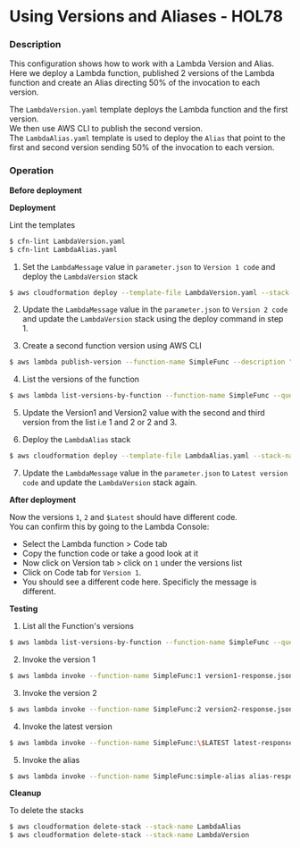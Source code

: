 # Using Versions and Aliases - HOL78

### Description

This configuration shows how to work with a Lambda Version and Alias.  
Here we deploy a Lambda function, published 2 versions of the Lambda function and create an Alias directing 50% of the invocation to each version.

The `LambdaVersion.yaml` template deploys the Lambda function and the first version.  
We then use AWS CLI to publish the second version.  
The `LambdaAlias.yaml` template is used to deploy the `Alias` that point to the first and second version sending 50% of the invocation to each version.

### Operation

**Before deployment**

**Deployment**

Lint the templates

```bash
$ cfn-lint LambdaVersion.yaml
$ cfn-lint LambdaAlias.yaml
```

1. Set the `LambdaMessage` value in `parameter.json` to `Version 1 code` and deploy the `LambdaVersion` stack

```bash
$ aws cloudformation deploy --template-file LambdaVersion.yaml --stack-name LambdaVersion --capabilities CAPABILITY_NAMED_IAM --parameter-overrides file://parameters.json
```

2. Update the `LambdaMessage` value in the `parameter.json` to `Version 2 code` and update the `LambdaVersion` stack using the deploy command in step 1.

3. Create a second function version using AWS CLI

```bash
$ aws lambda publish-version --function-name SimpleFunc --description "The second version of the function"
```

4. List the versions of the function

```bash
$ aws lambda list-versions-by-function --function-name SimpleFunc --query "Versions[*].FunctionArn" --no-cli-pager
```

5. Update the Version1 and Version2 value with the second and third version from the list i.e 1 and 2 or 2 and 3.

6. Deploy the `LambdaAlias` stack

```bash
$ aws cloudformation deploy --template-file LambdaAlias.yaml --stack-name LambdaAlias --parameter-overrides file://parameters.json
```

7. Update the `LambdaMessage` value in the `parameter.json` to `Latest version code` and update the `LambdaVersion` stack again.

**After deployment**

Now the versions `1`, `2` and `$Latest` should have different code.  
You can confirm this by going to the Lambda Console:

- Select the Lambda function > Code tab
- Copy the function code or take a good look at it
- Now click on Version tab > click on `1` under the versions list
- Click on Code tab for `Version 1`.
- You should see a different code here. Specificly the message is different.

**Testing**

1. List all the Function's versions

```bash
$ aws lambda list-versions-by-function --function-name SimpleFunc --query "Versions[*].FunctionArn" --no-cli-pager
```

2. Invoke the version 1

```bash
$ aws lambda invoke --function-name SimpleFunc:1 version1-response.json
```

3. Invoke the version 2

```bash
$ aws lambda invoke --function-name SimpleFunc:2 version2-response.json
```

4. Invoke the latest version

```bash
$ aws lambda invoke --function-name SimpleFunc:\$LATEST latest-response.json
```

5. Invoke the alias

```bash
$ aws lambda invoke --function-name SimpleFunc:simple-alias alias-response.json
```

**Cleanup**

To delete the stacks

```bash
$ aws cloudformation delete-stack --stack-name LambdaAlias
$ aws cloudformation delete-stack --stack-name LambdaVersion
```
